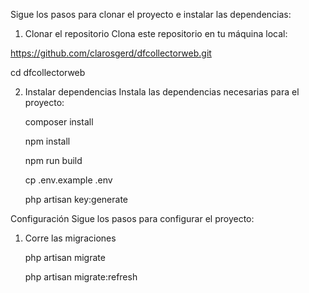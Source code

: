 Sigue los pasos para clonar el proyecto e instalar las dependencias:

1. Clonar el repositorio
Clona este repositorio en tu máquina local:

https://github.com/clarosgerd/dfcollectorweb.git

cd dfcollectorweb

2. Instalar dependencias
Instala las dependencias necesarias para el proyecto:

    composer install
   
    npm install
   
    npm run build
   
    cp .env.example .env
   
    php artisan key:generate

Configuración
Sigue los pasos para configurar el proyecto:

1. Corre las migraciones

   php artisan migrate
   
   php artisan migrate:refresh



